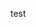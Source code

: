 test

<!--
- 👋 Hi, I’m @Leningkoei
- 👀 I’m interested in ...
- 🌱 I’m currently learning ...
- 💞️ I’m looking to collaborate on ...
- 📫 How to reach me ...
--->

<!---
Leningkoei/Leningkoei is a ✨ special ✨ repository because its `README.md` (this file) appears on your GitHub profile.
You can click the Preview link to take a look at your changes.
--->
